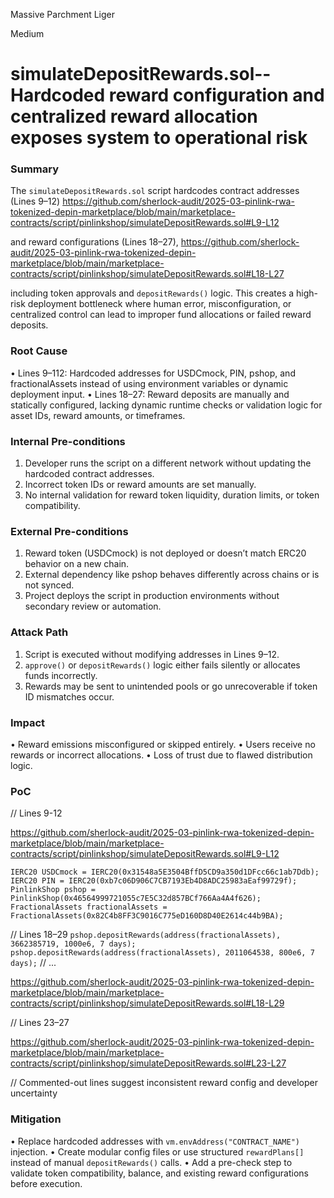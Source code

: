Massive Parchment Liger

Medium

# simulateDepositRewards.sol-- Hardcoded reward configuration and centralized reward allocation exposes system to operational risk

### Summary

The `simulateDepositRewards.sol` script hardcodes contract addresses (Lines 9–12) 
https://github.com/sherlock-audit/2025-03-pinlink-rwa-tokenized-depin-marketplace/blob/main/marketplace-contracts/script/pinlinkshop/simulateDepositRewards.sol#L9-L12

and reward configurations (Lines 18–27),
https://github.com/sherlock-audit/2025-03-pinlink-rwa-tokenized-depin-marketplace/blob/main/marketplace-contracts/script/pinlinkshop/simulateDepositRewards.sol#L18-L27


including token approvals and `depositRewards()` logic. This creates a high-risk deployment bottleneck where human error, misconfiguration, or centralized control can lead to improper fund allocations or failed reward deposits.





### Root Cause

 • Lines 9–112:
Hardcoded addresses for USDCmock, PIN, pshop, and fractionalAssets instead of using environment variables or dynamic deployment input.
 • Lines 18–27:
Reward deposits are manually and statically configured, lacking dynamic runtime checks or validation logic for asset IDs, reward amounts, or timeframes.


### Internal Pre-conditions

1. Developer runs the script on a different network without updating the hardcoded contract addresses.
2. Incorrect token IDs or reward amounts are set manually.
3. No internal validation for reward token liquidity, duration limits, or token compatibility.



### External Pre-conditions

1. Reward token (USDCmock) is not deployed or doesn’t match ERC20 behavior on a new chain.
2. External dependency like pshop behaves differently across chains or is not synced.
3. Project deploys the script in production environments without secondary review or automation.



### Attack Path

1. Script is executed without modifying addresses in Lines 9–12.
2. `approve()` or `depositRewards()` logic either fails silently or allocates funds incorrectly.
3. Rewards may be sent to unintended pools or go unrecoverable if token ID mismatches occur.



### Impact

• Reward emissions misconfigured or skipped entirely.
• Users receive no rewards or incorrect allocations.
• Loss of trust due to flawed distribution logic.



### PoC

// Lines 9-12

https://github.com/sherlock-audit/2025-03-pinlink-rwa-tokenized-depin-marketplace/blob/main/marketplace-contracts/script/pinlinkshop/simulateDepositRewards.sol#L9-L12

`IERC20 USDCmock = IERC20(0x31548a5E3504BffD5CD9a350d1DFcc66c1ab7Ddb);`
`IERC20 PIN = IERC20(0xb7c06D906C7CB7193Eb4D8ADC25983aEaf99729f);`
`PinlinkShop pshop = PinlinkShop(0x46564999721055c7E5C32d857BCf766Aa4A4f626);`
`FractionalAssets fractionalAssets = FractionalAssets(0x82C4b8FF3C9016C775eD160D8D40E2614c44b9BA);`

// Lines 18–29
`pshop.depositRewards(address(fractionalAssets), 3662385719, 1000e6, 7 days);`
`pshop.depositRewards(address(fractionalAssets), 2011064538, 800e6, 7 days);`
// ...

https://github.com/sherlock-audit/2025-03-pinlink-rwa-tokenized-depin-marketplace/blob/main/marketplace-contracts/script/pinlinkshop/simulateDepositRewards.sol#L18-L29

// Lines 23–27

https://github.com/sherlock-audit/2025-03-pinlink-rwa-tokenized-depin-marketplace/blob/main/marketplace-contracts/script/pinlinkshop/simulateDepositRewards.sol#L23-L27

// Commented-out lines suggest inconsistent reward config and developer uncertainty


### Mitigation

• Replace hardcoded addresses with `vm.envAddress("CONTRACT_NAME")` injection.
• Create modular config files or use structured `rewardPlans[]` instead of manual `depositRewards()` calls.
• Add a pre-check step to validate token compatibility, balance, and existing reward configurations before execution.

